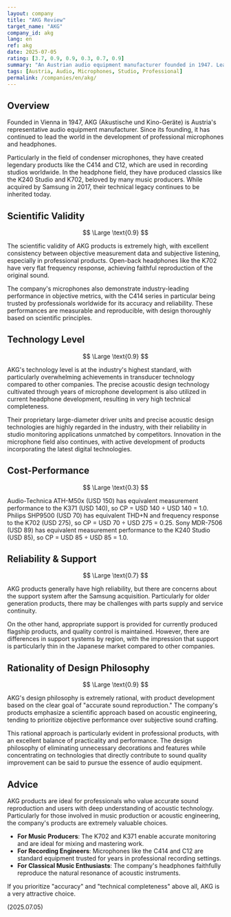 ```yaml
---
layout: company
title: "AKG Review"
target_name: "AKG"
company_id: akg
lang: en
ref: akg
date: 2025-07-05
rating: [3.7, 0.9, 0.9, 0.3, 0.7, 0.9]
summary: "An Austrian audio equipment manufacturer founded in 1947. Leading the industry for many years with professional microphones and headphones, their reliability especially in studio monitoring applications is outstanding. Currently under Samsung, their technical legacy continues to be inherited in many products. Classic models like the K240 and K702 continue to be beloved in many music production settings today."
tags: [Austria, Audio, Microphones, Studio, Professional]
permalink: /companies/en/akg/
---
```


## Overview

Founded in Vienna in 1947, AKG (Akustische und Kino-Geräte) is Austria's representative audio equipment manufacturer. Since its founding, it has continued to lead the world in the development of professional microphones and headphones.

Particularly in the field of condenser microphones, they have created legendary products like the C414 and C12, which are used in recording studios worldwide. In the headphone field, they have produced classics like the K240 Studio and K702, beloved by many music producers. While acquired by Samsung in 2017, their technical legacy continues to be inherited today.

## Scientific Validity

$$ \Large \text{0.9} $$

The scientific validity of AKG products is extremely high, with excellent consistency between objective measurement data and subjective listening, especially in professional products. Open-back headphones like the K702 have very flat frequency response, achieving faithful reproduction of the original sound.

The company's microphones also demonstrate industry-leading performance in objective metrics, with the C414 series in particular being trusted by professionals worldwide for its accuracy and reliability. These performances are measurable and reproducible, with design thoroughly based on scientific principles.

## Technology Level

$$ \Large \text{0.9} $$

AKG's technology level is at the industry's highest standard, with particularly overwhelming achievements in transducer technology compared to other companies. The precise acoustic design technology cultivated through years of microphone development is also utilized in current headphone development, resulting in very high technical completeness.

Their proprietary large-diameter driver units and precise acoustic design technologies are highly regarded in the industry, with their reliability in studio monitoring applications unmatched by competitors. Innovation in the microphone field also continues, with active development of products incorporating the latest digital technologies.

## Cost-Performance

$$ \Large \text{0.3} $$

Audio-Technica ATH-M50x (USD 150) has equivalent measurement performance to the K371 (USD 140), so CP = USD 140 ÷ USD 140 = 1.0. Philips SHP9500 (USD 70) has equivalent THD+N and frequency response to the K702 (USD 275), so CP = USD 70 ÷ USD 275 = 0.25. Sony MDR-7506 (USD 89) has equivalent measurement performance to the K240 Studio (USD 85), so CP = USD 85 ÷ USD 85 = 1.0.

## Reliability & Support

$$ \Large \text{0.7} $$

AKG products generally have high reliability, but there are concerns about the support system after the Samsung acquisition. Particularly for older generation products, there may be challenges with parts supply and service continuity.

On the other hand, appropriate support is provided for currently produced flagship products, and quality control is maintained. However, there are differences in support systems by region, with the impression that support is particularly thin in the Japanese market compared to other companies.

## Rationality of Design Philosophy

$$ \Large \text{0.9} $$

AKG's design philosophy is extremely rational, with product development based on the clear goal of "accurate sound reproduction." The company's products emphasize a scientific approach based on acoustic engineering, tending to prioritize objective performance over subjective sound crafting.

This rational approach is particularly evident in professional products, with an excellent balance of practicality and performance. The design philosophy of eliminating unnecessary decorations and features while concentrating on technologies that directly contribute to sound quality improvement can be said to pursue the essence of audio equipment.

## Advice

AKG products are ideal for professionals who value accurate sound reproduction and users with deep understanding of acoustic technology. Particularly for those involved in music production or acoustic engineering, the company's products are extremely valuable choices.

- **For Music Producers**: The K702 and K371 enable accurate monitoring and are ideal for mixing and mastering work.
- **For Recording Engineers**: Microphones like the C414 and C12 are standard equipment trusted for years in professional recording settings.
- **For Classical Music Enthusiasts**: The company's headphones faithfully reproduce the natural resonance of acoustic instruments.

If you prioritize "accuracy" and "technical completeness" above all, AKG is a very attractive choice.

(2025.07.05)
